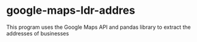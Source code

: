 # google-maps-ldr-addres
This program uses the Google Maps API and pandas library to extract the addresses of businesses
